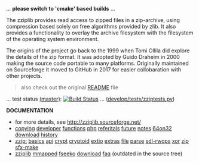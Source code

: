 ... **please switch to 'cmake' based builds** ... 

The zziplib provides read access to zipped files in a zip-archive,
using compression based solely on free algorithms provided by zlib.
It also provides a functionality to overlay the archive filesystem
with the filesystem of the operating system environment.

The origins of the project go back to the 1999 when Tomi Ollila
did explore the details of the zip format. It was adopted by
Guido Draheim in 2000 making the source code portable to many
platforms. Originally maintained on Sourceforge it moved to
GitHub in 2017 for easier collobaration with other projects.

> also check out the original [README](README) file

... test status [(master)](https://github.com/gdraheim/zziplib/tree/master): [![Build Status](https://dev.azure.com/gdraheim/gdraheim/_apis/build/status/gdraheim.zziplib%20(1)?branchName=master)](https://dev.azure.com/gdraheim/gdraheim/_build/latest?definitionId=4&branchName=master) ... ([develop/tests/zziptests.py](https://github.com/gdraheim/zziplib/blob/develop/test/zziptests.py))

**DOCUMENTATION**

* for more details, see http://zziplib.sourceforge.net/
* [copying](docs/copying.htm)
  [developer](docs/developer.htm)
  [functions](docs/functions.htm)
  [php](docs/zip-php.htm)
  [referitals](docs/referentials.htm)
  [future](docs/future.htm)
  [notes](docs/notes.htm)
  [64on32](docs/64on32.htm)
  [download](docs/download.htm)
  [history](docs/history.htm)
* [zzip:](docs/zzip-index.htm) 
  [basics](docs/zzip-basics.htm)
  [api](docs/zzip-api.htm)
  [crypt](docs/zzip-crypt.htm)
  [cryptoid](docs/zzip-cryptoid.htm)
  [extio](docs/zzip-extio.htm)
  [extras](docs/zzip-extras.htm)
  [file](docs/zzip-file.htm)
  [parse](docs/zzip-parse.htm)
  [sdl-rwops](docs/zzip-rwops.htm)
  [xor](docs/zzip-xor.htm)
  [zip](docs/zzip-zip.htm)
  [sfx-make](docs/sfx-make.htm)
* [zziplib](docs/zziplib.htm)
  [mmapped](docs/mmapped.htm)
  [fseeko](docs/fseeko.htm)
  [download](docs/download.htm)
  [faq](docs/faq.htm)
  (outdated in the source tree)
